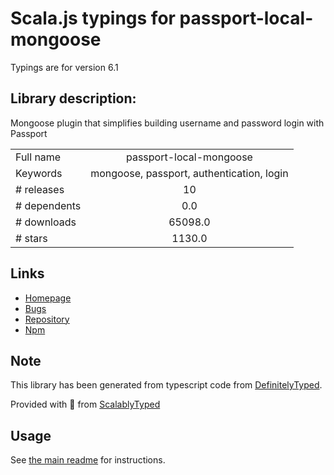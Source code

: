 
# Scala.js typings for passport-local-mongoose

Typings are for version 6.1

## Library description:
Mongoose plugin that simplifies building username and password login with Passport

|                    |                 |
| ------------------ | :-------------: |
| Full name          | passport-local-mongoose |
| Keywords           | mongoose, passport, authentication, login |
| # releases         | 10 |
| # dependents       | 0.0 |
| # downloads        | 65098.0 |
| # stars            | 1130.0 |

## Links
- [Homepage](https://github.com/saintedlama/passport-local-mongoose#readme)
- [Bugs](https://github.com/saintedlama/passport-local-mongoose/issues)
- [Repository](https://github.com/saintedlama/passport-local-mongoose)
- [Npm](https://www.npmjs.com/package/passport-local-mongoose)
    


## Note
This library has been generated from typescript code from [DefinitelyTyped](https://definitelytyped.org).

Provided with :purple_heart: from [ScalablyTyped](https://github.com/oyvindberg/ScalablyTyped)

## Usage
See [the main readme](../../readme.md) for instructions.


